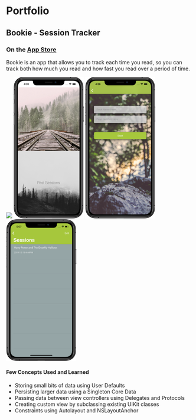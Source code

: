 # Portfolio

## Bookie - Session Tracker 
### On the [App Store](https://apps.apple.com/us/app/bookie-session-tracker/id1493326511?ls=1)

Bookie is an app that allows you to track each time you read, so you can track both how much you read and how fast you read over a period of time.

<img src="https://user-images.githubusercontent.com/36284798/71433420-ee670b80-2693-11ea-8aa8-f419360eded7.png" width="190">  <img src="https://github.com/rezatakhti/Bookie---Session-Tracker/blob/master/Bookie%20-%20Session%20Tracker/Assets.xcassets/01MainScreen_framed.imageset/01MainScreen_framed.png" width="190">  <img src="https://github.com/rezatakhti/Bookie---Session-Tracker/blob/master/Bookie%20-%20Session%20Tracker/Assets.xcassets/02NewSession_framed.imageset/02NewSession_framed.png" width="190">  <img src="https://github.com/rezatakhti/Bookie---Session-Tracker/blob/master/Bookie%20-%20Session%20Tracker/Assets.xcassets/03PastSessions_framed.imageset/03PastSessions_framed.png" width="190">

#### Few Concepts Used and Learned
* Storing small bits of data using User Defaults 
* Persisting larger data using a Singleton Core Data 
* Passing data between view controllers using Delegates and Protocols 
* Creating custom view by subclassing existing UIKit classes
* Constraints using Autolayout and NSLayoutAnchor

